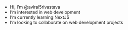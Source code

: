 - Hi, I’m @aviral5rivastava
- I’m interested in web development
- I’m currently learning NextJS
- I’m looking to collaborate on web development projects


<!---
aviral5rivastava/aviral5rivastava is a ✨ special ✨ repository because its `README.md` (this file) appears on your GitHub profile.
You can click the Preview link to take a look at your changes.
--->
